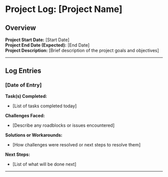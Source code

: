 # Project Log: [Project Name]

## Overview
**Project Start Date:** [Start Date]  
**Project End Date (Expected):** [End Date]  
**Project Description:** [Brief description of the project goals and objectives]

---

## Log Entries

### [Date of Entry]

**Task(s) Completed:**  
- [List of tasks completed today]

**Challenges Faced:**  
- [Describe any roadblocks or issues encountered]

**Solutions or Workarounds:**  
- [How challenges were resolved or next steps to resolve them]

**Next Steps:**  
- [List of what will be done next]

---
